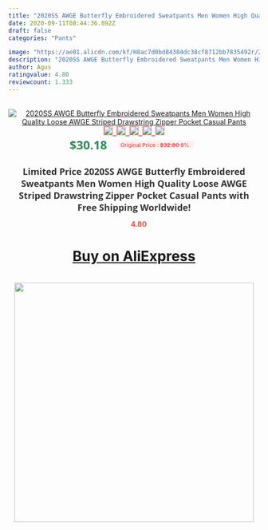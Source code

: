 ```yaml
---
title: "2020SS AWGE Butterfly Embroidered Sweatpants Men Women High Quality Loose AWGE Striped Drawstring Zipper Pocket Casual Pants"
date: 2020-09-11T08:44:36.892Z
draft: false
categories: "Pants"

image: "https://ae01.alicdn.com/kf/H8ac7d0bd84384dc38cf8712bb7835492r/2020SS-AWGE-Butterfly-Embroidered-Sweatpants-Men-Women-High-Quality-Loose-AWGE-Striped-Drawstring-Zipper-Pocket-Casual.jpg"
description: "2020SS AWGE Butterfly Embroidered Sweatpants Men Women High Quality Loose AWGE Striped Drawstring Zipper Pocket Casual Pants"
author: Agus
ratingvalue: 4.80
reviewcount: 1.333
---
```

<br>
<div style="text-align: center;">
<a href="https://s.click.aliexpress.com/e/_9izXbX" target="_blank" rel="nofollow noopener noreferrer"><img alt="2020SS AWGE Butterfly Embroidered Sweatpants Men Women High Quality Loose AWGE Striped Drawstring Zipper Pocket Casual Pants" class="magnifier-image" src="https://ae01.alicdn.com/kf/H8ac7d0bd84384dc38cf8712bb7835492r/2020SS-AWGE-Butterfly-Embroidered-Sweatpants-Men-Women-High-Quality-Loose-AWGE-Striped-Drawstring-Zipper-Pocket-Casual.jpg_640x640.jpg">
<br>
<img style="border:1px solid salmon" src="https://ae01.alicdn.com/kf/H8ac7d0bd84384dc38cf8712bb7835492r/2020SS-AWGE-Butterfly-Embroidered-Sweatpants-Men-Women-High-Quality-Loose-AWGE-Striped-Drawstring-Zipper-Pocket-Casual.jpg_120x120.jpg">&nbsp;&nbsp;<img style="border:1px solid salmon" src="https://ae01.alicdn.com/kf/H9294948d813d45f1a666b1ea07f2106cP/2020SS-AWGE-Butterfly-Embroidered-Sweatpants-Men-Women-High-Quality-Loose-AWGE-Striped-Drawstring-Zipper-Pocket-Casual.jpg_120x120.jpg">&nbsp;&nbsp;<img style="border:1px solid salmon" src="https://ae01.alicdn.com/kf/H43c6de2a3e23467bbddd55f38e24719f4/2020SS-AWGE-Butterfly-Embroidered-Sweatpants-Men-Women-High-Quality-Loose-AWGE-Striped-Drawstring-Zipper-Pocket-Casual.jpg_120x120.jpg">&nbsp;&nbsp;<img style="border:1px solid salmon" src="_120x120.jpg">&nbsp;&nbsp;<img style="border:1px solid salmon" src="https://ae01.alicdn.com/kf/H759ac9562ab94141b5f5ec44d4e7518co/2020SS-AWGE-Butterfly-Embroidered-Sweatpants-Men-Women-High-Quality-Loose-AWGE-Striped-Drawstring-Zipper-Pocket-Casual.jpg_120x120.jpg"></a></div><br0>
<div style="text-align: center;"><span style="background-color: white; border: 0px; box-sizing: border-box; color: seagreen; display: inline-block; font-family: &quot;open sans&quot; , &quot;arial&quot; , &quot;helvetica&quot; , sans-serif , &quot;heiti&quot;; font-size: 24px; font-stretch: inherit; font-weight: 700; line-height: inherit; margin: 0px 10px 0px 0px; padding: 0px; vertical-align: middle;">$30.18 </span>
<span style="background: rgb(255 , 241 , 241); border-radius: 3px; border: 0px; box-sizing: border-box; color: #ff4747; display: inline-block; font-family: inherit; font-size: 12px; font-stretch: inherit; font-style: inherit; font-variant: inherit; font-weight: 600; line-height: inherit; margin: 0px; padding: 2px 5px; transform: scale(0.9); vertical-align: middle;">Original Price : <b style="text-decoration: line-through;">$32.80 </b> 8%&nbsp;&nbsp;</span></div>
<h1 style="color: #333333; display: inline-block; font-family: &quot;open sans&quot; , &quot;arial&quot; , &quot;helvetica&quot; , sans-serif , &quot;heiti&quot;; font-size: 18px; font-stretch: inherit; font-weight: 700; text-align: center;">Limited Price 2020SS AWGE Butterfly Embroidered Sweatpants Men Women High Quality Loose AWGE Striped Drawstring Zipper Pocket Casual Pants with Free Shipping Worldwide!</h1>
<div style="color: #ff4747; text-align: center;">
<img src="https://4.bp.blogspot.com/-M0ZcTcb-5uY/XleCXlxnR4I/AAAAAAAAAEc/OrjgMkXV1oMQFaCRZj5HQwOCBcu3w1FegCPcBGAYYCw/s1600/star.png" style="height: 15px;">&nbsp;<b>4.80</b></div>
<div class="button_cont" align="center"><a class="buynow_a" href="https://s.click.aliexpress.com/e/_9izXbX" target="_blank" rel="nofollow noopener noreferrer"><H1>Buy on AliExpress</H1></a></div><br>
<div class="separator" style="clear: both; text-align: center;">
<img src="https://lh3.googleusercontent.com/-pTy5HemUv9M/XlePHvY0dAI/AAAAAAAAAE4/0nX5iRUoIWY8eMW9Dpxeirr157OZliDIgCLcBGAsYHQ/s1600/badge.gif" width="480">
</div>
